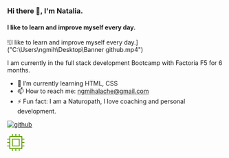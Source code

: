 ### Hi there 👋, I'm Natalia.
#### I like to learn and improve myself every day.
![I like to learn and improve myself every day.]("C:\Users\ngmih\Desktop\Banner github.mp4")

I am currently in the full stack development Bootcamp with Factoria F5 for 6 months.


- 🌱 I’m currently learning HTML, CSS 
- 📫 How to reach me: ngmihalache@gmail.com 
- ⚡ Fun fact: I am a Naturopath, I love coaching and personal development. 


[<img src='https://cdn.jsdelivr.net/npm/simple-icons@3.0.1/icons/github.svg' alt='github' height='40'>](https://github.com/NataliaGM1)  

<a href='https://docs.github.com/en/developers'><img src='https://raw.githubusercontent.com/acervenky/animated-github-badges/master/assets/devbadge.gif' width='40' height='40'></a> 



